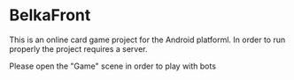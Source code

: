 # BelkaFront
This is an online card game project for the Android platforml.
In order to run properly the project requires a server.

Please open the "Game" scene in order to play with bots
